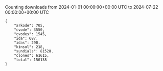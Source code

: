 
Counting downloads from 2024-01-01 00:00:00+00:00 UTC to 2024-07-22 00:00:00+00:00 UTC

```
{
    "arkode": 705,
    "cvode": 3550,
    "cvodes": 1545,
    "ida": 687,
    "idas": 290,
    "kinsol": 218,
    "sundials": 81528,
    "clones": 61615,
    "total": 150138
}
```
